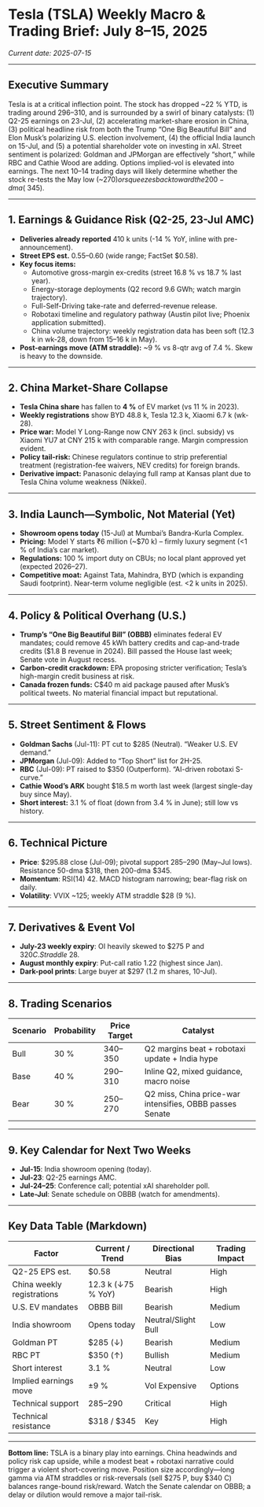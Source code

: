 # Tesla (TSLA) Weekly Macro & Trading Brief: July 8–15, 2025
*Current date: 2025-07-15*

---

## Executive Summary
Tesla is at a critical inflection point.  The stock has dropped ~22 % YTD, is trading around $296–$310, and is surrounded by a swirl of binary catalysts: (1) Q2-25 earnings on 23-Jul, (2) accelerating market-share erosion in China, (3) political headline risk from both the Trump “One Big Beautiful Bill” and Elon Musk’s polarizing U.S. election involvement, (4) the official India launch on 15-Jul, and (5) a potential shareholder vote on investing in xAI.  Street sentiment is polarized: Goldman and JPMorgan are effectively “short,” while RBC and Cathie Wood are adding.  Options implied-vol is elevated into earnings.  The next 10–14 trading days will likely determine whether the stock re-tests the May low (~$270) or squeezes back toward the 200-dma (~$345).

---

## 1. Earnings & Guidance Risk (Q2-25, 23-Jul AMC)
- **Deliveries already reported** 410 k units (-14 % YoY, inline with pre-announcement).
- **Street EPS est.** $0.55–$0.60 (wide range; FactSet $0.58).
- **Key focus items:**
  - Automotive gross-margin ex-credits (street 16.8 % vs 18.7 % last year).
  - Energy-storage deployments (Q2 record 9.6 GWh; watch margin trajectory).
  - Full-Self-Driving take-rate and deferred-revenue release.
  - Robotaxi timeline and regulatory pathway (Austin pilot live; Phoenix application submitted).
  - China volume trajectory: weekly registration data has been soft (12.3 k in wk-28, down from 15–16 k in May).
- **Post-earnings move (ATM straddle):** ~9 % vs 8-qtr avg of 7.4 %.  Skew is heavy to the downside.

---

## 2. China Market-Share Collapse
- **Tesla China share** has fallen to **4 %** of EV market (vs 11 % in 2023).
- **Weekly registrations** show BYD 48.8 k, Tesla 12.3 k, Xiaomi 6.7 k (wk-28).
- **Price war:** Model Y Long-Range now CNY 263 k (incl. subsidy) vs Xiaomi YU7 at CNY 215 k with comparable range.  Margin compression evident.
- **Policy tail-risk:** Chinese regulators continue to strip preferential treatment (registration-fee waivers, NEV credits) for foreign brands.
- **Derivative impact:** Panasonic delaying full ramp at Kansas plant due to Tesla China volume weakness (Nikkei).

---

## 3. India Launch—Symbolic, Not Material (Yet)
- **Showroom opens today** (15-Jul) at Mumbai’s Bandra-Kurla Complex.
- **Pricing:** Model Y starts ₹6 million (~$70 k) – firmly luxury segment (<1 % of India’s car market).
- **Regulations:** 100 % import duty on CBUs; no local plant approved yet (expected 2026–27).
- **Competitive moat:** Against Tata, Mahindra, BYD (which is expanding Saudi footprint).  Near-term volume negligible (est. <2 k units in 2025).

---

## 4. Policy & Political Overhang (U.S.)
- **Trump’s “One Big Beautiful Bill” (OBBB)** eliminates federal EV mandates; could remove 45 kWh battery credits and cap-and-trade credits ($1.8 B revenue in 2024).  Bill passed the House last week; Senate vote in August recess.
- **Carbon-credit crackdown:** EPA proposing stricter verification; Tesla’s high-margin credit business at risk.
- **Canada frozen funds:** C$40 m aid package paused after Musk’s political tweets.  No material financial impact but reputational.

---

## 5. Street Sentiment & Flows
- **Goldman Sachs** (Jul-11): PT cut to $285 (Neutral).  “Weaker U.S. EV demand.”
- **JPMorgan** (Jul-09): Added to “Top Short” list for 2H-25.
- **RBC** (Jul-09): PT raised to $350 (Outperform).  “AI-driven robotaxi S-curve.”
- **Cathie Wood’s ARK** bought $18.5 m worth last week (largest single-day buy since May).
- **Short interest:** 3.1 % of float (down from 3.4 % in June); still low vs history.

---

## 6. Technical Picture
- **Price**: $295.88 close (Jul-09); pivotal support $285–$290 (May–Jul lows).  Resistance 50-dma $318, then 200-dma $345.
- **Momentum**: RSI(14) 42.  MACD histogram narrowing; bear-flag risk on daily.
- **Volatility**: VVIX ~125; weekly ATM straddle $28 (9 %).

---

## 7. Derivatives & Event Vol
- **July-23 weekly expiry**: OI heavily skewed to $275 P and $320 C.  Straddle ~$28.
- **August monthly expiry**: Put-call ratio 1.22 (highest since Jan).
- **Dark-pool prints**: Large buyer at $297 (1.2 m shares, 10-Jul).

---

## 8. Trading Scenarios
| Scenario | Probability | Price Target | Catalyst |
|---|---|---|---|
| Bull | 30 % | $340–$350 | Q2 margins beat + robotaxi update + India hype |
| Base | 40 % | $290–$310 | Inline Q2, mixed guidance, macro noise |
| Bear | 30 % | $250–$270 | Q2 miss, China price-war intensifies, OBBB passes Senate |

---

## 9. Key Calendar for Next Two Weeks
- **Jul-15**: India showroom opening (today).
- **Jul-23**: Q2-25 earnings AMC.
- **Jul-24–25**: Conference call; potential xAI shareholder poll.
- **Late-Jul**: Senate schedule on OBBB (watch for amendments).

---

## Key Data Table (Markdown)

| Factor | Current / Trend | Directional Bias | Trading Impact |
|---|---|---|---|
| Q2-25 EPS est. | $0.58 | Neutral | High |
| China weekly registrations | 12.3 k (↓75 % YoY) | Bearish | High |
| U.S. EV mandates | OBBB Bill | Bearish | Medium |
| India showroom | Opens today | Neutral/Slight Bull | Low |
| Goldman PT | $285 (↓) | Bearish | Medium |
| RBC PT | $350 (↑) | Bullish | Medium |
| Short interest | 3.1 % | Neutral | Low |
| Implied earnings move | ±9 % | Vol Expensive | Options |
| Technical support | $285–$290 | Critical | High |
| Technical resistance | $318 / $345 | Key | High |

---

**Bottom line:** TSLA is a binary play into earnings.  China headwinds and policy risk cap upside, while a modest beat + robotaxi narrative could trigger a violent short-covering move.  Position size accordingly—long gamma via ATM straddles or risk-reversals (sell $275 P, buy $340 C) balances range-bound risk/reward.  Watch the Senate calendar on OBBB; a delay or dilution would remove a major tail-risk.